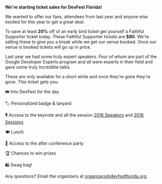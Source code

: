 **We're starting ticket sales for DevFest Florida!**

We wanted to offer our fans, attendees from last year and anyone else excited for this year to get a great deal.

To save at least **20%** off of an early bird ticket get yourself a Faithful Supporter ticket today. These Faithful Supporter tickets are **$80**. We're selling these to give you a break while we get our venue booked. Once our venue is booked tickets will go up in price.

Last year we had some truly expert speakers. Four of whom are part of the Google Developer Experts program and all were experts in their field and gave some truly incredible talks.

These are only available for a short while and once they're gone they're gone. This ticket gets you:

🎟️  Into DevFest for the day

🏷️  Personalized badge & lanyard

🎙  ️Access to the keynote and all the session [2016 Speakers](/speakers/) and [2016 Sessions](/schedule/)

🍽️  Lunch

🍻  Access to the after conference party

🏆  Chances to win prizes

🛍️  Swag bag!


Any questions? Email the organizers at [organizers@devfestflorida.org](mailto:organizers@devfestflorida.org).
